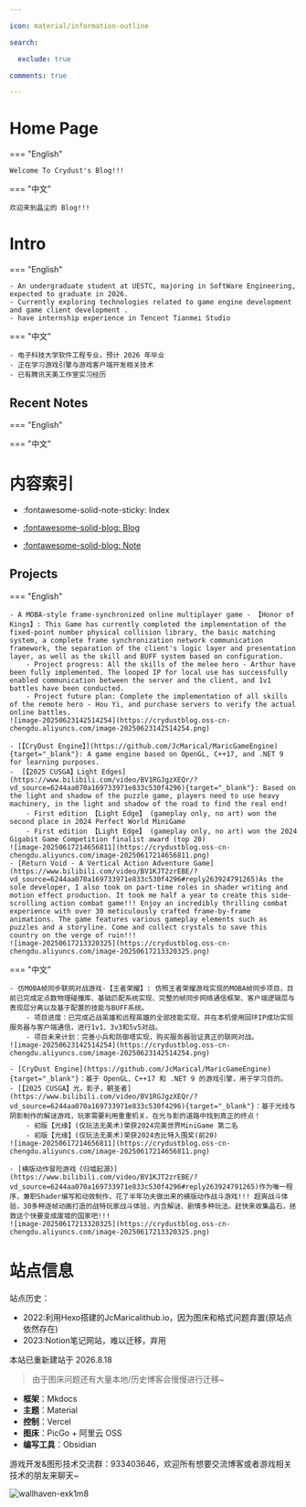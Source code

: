 ```yaml
---

icon: material/information-outline

search:

  exclude: true

comments: true

---
```


# Home Page
=== "English"

	Welcome To Crydust's Blog!!!

=== "中文"

	欢迎来到晶尘的 Blog!!!
# Intro
=== "English"

    - An undergraduate student at UESTC, majoring in SoftWare Engineering, expected to graduate in 2026.
    - Currently exploring technologies related to game engine development and game client development .
    - have internship experience in Tencent Tianmei Studio

=== "中文"

    - 电子科技大学软件工程专业，预计 2026 年毕业
    - 正在学习游戏引擎与游戏客户端开发相关技术
    - 已有腾讯天美工作室实习经历


## Recent Notes

=== "English"

=== "中文"

<!-- RECENT NOTES -->


# 内容索引
<div class="grid cards" markdown>

- :fontawesome-solid-note-sticky: Index

- [:fontawesome-solid-blog: Blog](blog/index.md)

- [:fontawesome-solid-blog: Note](笔记主页.md)

</div>




## Projects

  

=== "English"

	- A MOBA-style frame-synchronized online multiplayer game - 【Honor of Kings】: This Game has currently completed the implementation of the fixed-point number physical collision library, the basic matching system, a complete frame synchronization network communication framework, the separation of the client's logic layer and presentation layer, as well as the skill and BUFF system based on configuration.
		- Project progress: All the skills of the melee hero - Arthur have been fully implemented. The looped IP for local use has successfully enabled communication between the server and the client, and 1v1 battles have been conducted.
		- Project future plan: Complete the implementation of all skills of the remote hero - Hou Yi, and purchase servers to verify the actual online battles.
	![image-20250623142514254](https://crydustblog.oss-cn-chengdu.aliyuncs.com/image-20250623142514254.png)
	
	- [【CryDust Engine】](https://github.com/JcMarical/MaricGameEngine){target="_blank"}: A game engine based on OpenGL, C++17, and .NET 9 for learning purposes.
	-  [【2025 CUSGA】Light Edges](https://www.bilibili.com/video/BV1RGJgzXEQr/?vd_source=6244aa070a169733971e833c530f4296){target="_blank"}: Based on the light and shadow of the puzzle game, players need to use heavy machinery, in the light and shadow of the road to find the real end!
		- First edition 【Light Edge】 (gameplay only, no art) won the second place in 2024 Perfect World MiniGame
		- First edition 【Light Edge】 (gameplay only, no art) won the 2024 Gigabit Game Competition finalist award (top 20)
	![image-20250617214656811](https://crydustblog.oss-cn-chengdu.aliyuncs.com/image-20250617214656811.png)
	- [Return Void - A Vertical Action Adventure Game](https://www.bilibili.com/video/BV1KJT2zrEBE/?vd_source=6244aa070a169733971e833c530f4296#reply263924791265)As the sole developer, I also took on part-time roles in shader writing and motion effect production. It took me half a year to create this side-scrolling action combat game!!! Enjoy an incredibly thrilling combat experience with over 30 meticulously crafted frame-by-frame animations. The game features various gameplay elements such as puzzles and a storyline. Come and collect crystals to save this country on the verge of ruin!!!
	![image-20250617213320325](https://crydustblog.oss-cn-chengdu.aliyuncs.com/image-20250617213320325.png)

=== "中文"

	- 仿MOBA帧同步联网对战游戏-【王者荣耀】: 仿照王者荣耀游戏实现的MOBA帧同步项目，目前已完成定点数物理碰撞库、基础匹配系统实现、完整的帧同步网络通信框架、客户端逻辑层与表现层分离以及基于配置的技能与BUFF系统。
		- 项目进度：已完成近战英雄和远程英雄的全部技能实现，并在本机使用回环IP成功实现服务器与客户端通信，进行1v1、3v3和5v5对战。
		- 项目未来计划：完善小兵和防御塔实现，购买服务器验证真正的联网对战。
	![image-20250623142514254](https://crydustblog.oss-cn-chengdu.aliyuncs.com/image-20250623142514254.png)
	
	- [CryDust Engine](https://github.com/JcMarical/MaricGameEngine){target="_blank"}：基于 OpenGL、C++17 和 .NET 9 的游戏引擎，用于学习目的。
	- [【2025 CUSGA】光，影子，朝圣者](https://www.bilibili.com/video/BV1RGJgzXEQr/?vd_source=6244aa070a169733971e833c530f4296){target="_blank"}：基于光线与阴影制作的解谜游戏，玩家需要利用重重机关，在光与影的道路中找到真正的终点！
		- 初版【光缘】(仅玩法无美术)荣获2024完美世界MiniGame 第二名
		- 初版【光缘】(仅玩法无美术)荣获2024吉比特入围奖(前20)
	![image-20250617214656811](https://crydustblog.oss-cn-chengdu.aliyuncs.com/image-20250617214656811.png)
	
	- [横版动作冒险游戏《归墟起源》](https://www.bilibili.com/video/BV1KJT2zrEBE/?vd_source=6244aa070a169733971e833c530f4296#reply263924791265)作为唯一程序，兼职Shader编写和动效制作，花了半年功夫做出来的横版动作战斗游戏!!! 超爽战斗体验，30多种逐帧动画打造的战特玩家战斗体验，内含解谜、剧情多种玩法。赶快来收集晶石，拯救这个快要变成废墟的国家吧!!!
	![image-20250617213320325](https://crydustblog.oss-cn-chengdu.aliyuncs.com/image-20250617213320325.png)









# 站点信息


站点历史：

- 2022:利用Hexo搭建的JcMaricalithub.io，因为图床和格式问题弃置(原站点依然存在)
- 2023:Notion笔记网站，难以迁移，弃用 


本站已重新建站于 2026.8.18
> 由于图床问题还有大量本地/历史博客会慢慢进行迁移~

- **框架**：Mkdocs
- **主题**：Material
- **控制**：Vercel
- **图床**：PicGo + 阿里云 OSS
- **编写工具**：Obsidian

游戏开发&图形技术交流群：933403646，欢迎所有想要交流博客或者游戏相关技术的朋友来聊天~

![wallhaven-exk1m8](https://crydustblog.oss-cn-chengdu.aliyuncs.com/wallhaven-exk1m8.jpg)




